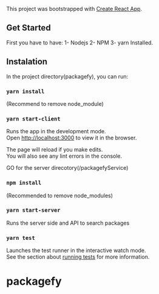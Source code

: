 This project was bootstrapped with [Create React App](https://github.com/facebook/create-react-app).

## Get Started

First you have to have:
1- Nodejs
2- NPM
3- yarn
Installed.

## Instalation

In the project directory(packagefy), you can run:

### `yarn install`
(Recommend to remove node_module)

### `yarn start-client`

Runs the app in the development mode.<br />
Open [http://localhost:3000](http://localhost:3000) to view it in the browser.

The page will reload if you make edits.<br />
You will also see any lint errors in the console.

GO for the server direcotory(/packagefyService)

### `npm install`
(Recommended to remove node_modules)

### `yarn start-server`
Runs the server side and API to search packages


### `yarn test`

Launches the test runner in the interactive watch mode.<br />
See the section about [running tests](https://facebook.github.io/create-react-app/docs/running-tests) for more information.


# packagefy
